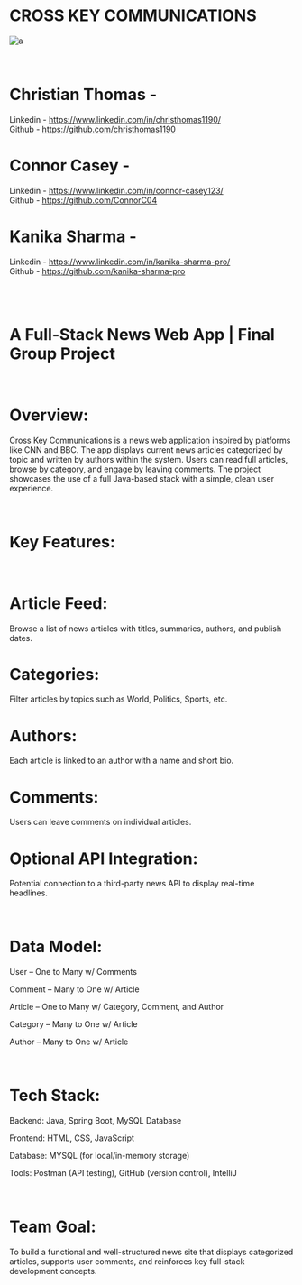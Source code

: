 # CROSS KEY COMMUNICATIONS

![a](https://github.com/user-attachments/assets/27db53a8-9440-4b1f-924a-a0394644831f)


<br>

# Christian Thomas - 
Linkedin - https://www.linkedin.com/in/christhomas1190/ <br>
Github - https://github.com/christhomas1190


# Connor Casey - 
Linkedin - https://www.linkedin.com/in/connor-casey123/
<br>
Github - https://github.com/ConnorC04


# Kanika Sharma - 
Linkedin - https://www.linkedin.com/in/kanika-sharma-pro/ <br>
Github - https://github.com/kanika-sharma-pro


<br>
<br>

  # A Full-Stack News Web App | Final Group Project 

  <br>

# Overview:

Cross Key Communications is a news web application inspired by platforms like CNN and BBC. The app displays current news articles categorized by topic and written by authors within the system. Users can read full articles, browse by category, and engage by leaving comments. The project showcases the use of a full Java-based stack with a simple, clean user experience.

<br>

# Key Features:

<br>

# Article Feed: 
Browse a list of news articles with titles, summaries, authors, and publish dates.
<br>

# Categories: 
Filter articles by topics such as World, Politics, Sports, etc.
<br>
# Authors: 
Each article is linked to an author with a name and short bio.
<br>
# Comments: 
Users can leave comments on individual articles.
<br>
# Optional API Integration: 
Potential connection to a third-party news API to display real-time headlines.

<br>

# Data Model:

User – One to Many w/ Comments

Comment – Many to One w/ Article

Article – One to Many w/ Category, Comment, and Author

Category – Many to One w/ Article

Author – Many to One w/ Article

<br>

# Tech Stack:

Backend: Java, Spring Boot, MySQL Database

Frontend: HTML, CSS, JavaScript

Database: MYSQL (for local/in-memory storage)

Tools: Postman (API testing), GitHub (version control), IntelliJ

<br>

# Team Goal:
To build a functional and well-structured news site that displays categorized articles, supports user comments, and reinforces key full-stack development concepts.
